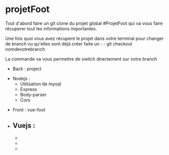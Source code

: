 # projetFoot

Tout d'abord faire un git clone du projet global #ProjetFoot qui va vous faire récuperer tout les informations
importantes.

Une fois quoi vous avez récuperé le projet dans votre terminal pour changer de branch vu qu'elles sont déjà créer 
faite un : 
    - git checkout nomdevotrebranch

La commande va vous permettre de switch directement sur votre branch

* Back : project

- Nodejs :
    - Utilisation de mysql
    - Express
    - Body-parser
    - Cors

* Front : vue-foot

- Vuejs : 
    -
    -
    -
    -

